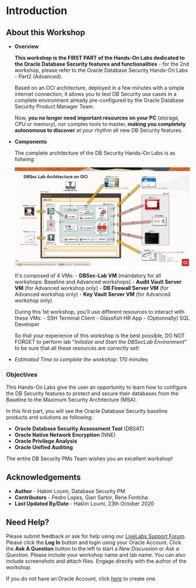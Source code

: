 # Introduction

## About this Workshop
- **Overview**

   **This workshop is the FIRST PART of the Hands-On Labs dedicated to the Oracle Database Security features and functionalities** - for the 2nd workshop, please refer to the Oracle Database Security Hands-On Labs - Part2 (Advanced).

   Based on an OCI architecture, deployed in a few minutes with a simple internet connection, it allows you to test DB Security use cases in a complete environment already pre-configured by the Oracle Database Security Product Manager Team.

   Now, **you no longer need important resources on your PC** (storage, CPU or memory), nor complex tools to master, **making you completely autonomous to discover** at your rhythm all new DB Security features.

- **Components**

   The complete architecture of the DB Security Hands-On Labs is as follwing:

     ![](./images/dbseclab-v3-archi.png)

   It's composed of 4 VMs:
      - **DBSec-Lab VM** (mandatory for all workshops: Baseline and Advanced workshops)
      - **Audit Vault Server VM** (for Advanced workshop only)
      - **DB Firewall Server VM** (for Advanced workshop only)
      - **Key Vault Server VM** (for Advanced workshop only)

   During this 1st workshop, you'll use different resources to interact with these VMs:
      - SSH Terminal Client
      - Glassfish HR App
      - (Optionnally) SQL Developer

   So that your experience of this workshop is the best possible, DO NOT FORGET to perform lab "*Initialze and Start the DBSecLab Environment*" to be sure that all these resources are correctly set!

- *Estimated Time to complete the workshop*: 170 minutes

### Objectives
   This Hands-On Labs give the user an opportunity to learn how to configure the DB Security features to protect and secure their databases from the Baseline to the Maximum Security Architecture (MSA).

   In this first part, you will see the Oracle Database Security baseline products and solutions as following:
   - **Oracle Database Security Assessment Tool** (DBSAT)
   - **Oracle Native Network Encryption** (NNE)
   - **Oracle Privilege Analysis**
   - **Oracle Unified Auditing**

The entire DB Security PMs Team wishes you an excellent workshop!

## Acknowledgements
- **Author** - Hakim Loumi, Database Security PM
- **Contributors** - Pedro Lopes, Gian Sartor, Rene Fontcha
- **Last Updated By/Date** - Hakim Loumi, 23th October 2020

## Need Help?
Please submit feedback or ask for help using our [LiveLabs Support Forum](https://community.oracle.com/tech/developers/categories/livelabsdiscussions). Please click the **Log In** button and login using your Oracle Account. Click the **Ask A Question** button to the left to start a *New Discussion* or *Ask a Question*.  Please include your workshop name and lab name.  You can also include screenshots and attach files.  Engage directly with the author of the workshop.

If you do not have an Oracle Account, click [here](https://profile.oracle.com/myprofile/account/create-account.jspx) to create one.